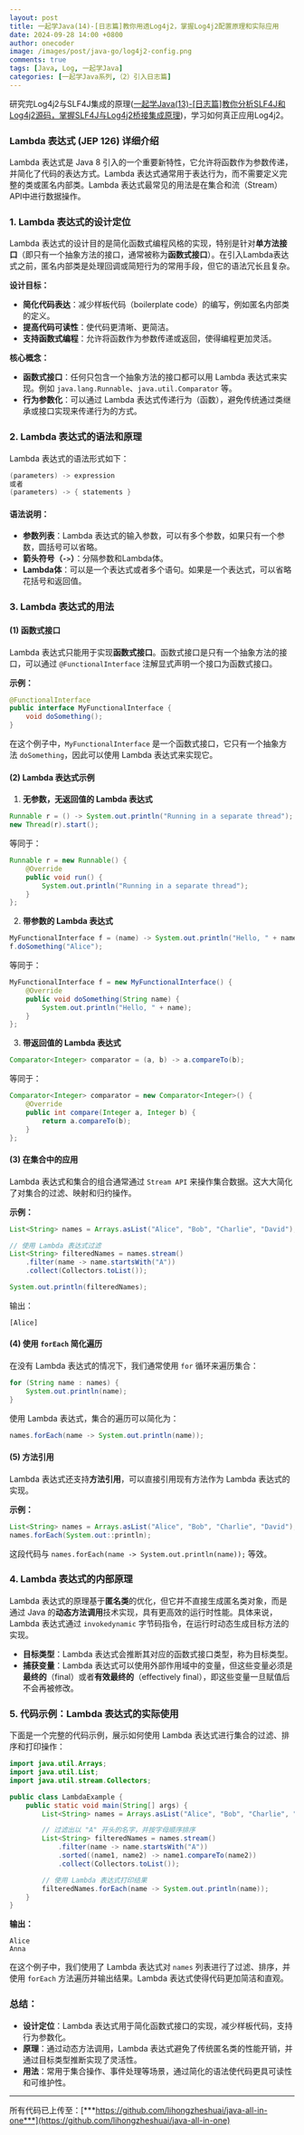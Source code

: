 ```yaml
---
layout: post
title: 一起学Java(14)-[日志篇]教你用透Log4j2，掌握Log4j2配置原理和实际应用
date: 2024-09-28 14:00 +0800
author: onecoder
image: /images/post/java-go/log4j2-config.png
comments: true
tags: [Java, Log, 一起学Java]
categories: [一起学Java系列,（2）引入日志篇]
---
```

研究完Log4j2与SLF4J集成的原理([一起学Java(13)-[日志篇]教你分析SLF4J和Log4j2源码，掌握SLF4J与Log4j2桥接集成原理](https://www.coderli.com/java-go-13-import-log-five-log4j2-slf4j2/))，学习如何真正应用Log4j2。

<!--more-->

### Lambda 表达式 (JEP 126) 详细介绍

Lambda 表达式是 Java 8 引入的一个重要新特性，它允许将函数作为参数传递，并简化了代码的表达方式。Lambda 表达式通常用于表达行为，而不需要定义完整的类或匿名内部类。Lambda 表达式最常见的用法是在集合和流（Stream）API中进行数据操作。

### 1. **Lambda 表达式的设计定位**

Lambda 表达式的设计目的是简化函数式编程风格的实现，特别是针对**单方法接口**（即只有一个抽象方法的接口，通常被称为**函数式接口**）。在引入Lambda表达式之前，匿名内部类是处理回调或简短行为的常用手段，但它的语法冗长且复杂。

**设计目标：**
- **简化代码表达**：减少样板代码（boilerplate code）的编写，例如匿名内部类的定义。
- **提高代码可读性**：使代码更清晰、更简洁。
- **支持函数式编程**：允许将函数作为参数传递或返回，使得编程更加灵活。
  
**核心概念：**
- **函数式接口**：任何只包含一个抽象方法的接口都可以用 Lambda 表达式来实现。例如 `java.lang.Runnable`、`java.util.Comparator` 等。
- **行为参数化**：可以通过 Lambda 表达式传递行为（函数），避免传统通过类继承或接口实现来传递行为的方式。

### 2. **Lambda 表达式的语法和原理**

Lambda 表达式的语法形式如下：
```java
(parameters) -> expression
或者
(parameters) -> { statements }
```

#### 语法说明：
- **参数列表**：Lambda 表达式的输入参数，可以有多个参数，如果只有一个参数，圆括号可以省略。
- **箭头符号（`->`）**：分隔参数和Lambda体。
- **Lambda体**：可以是一个表达式或者多个语句。如果是一个表达式，可以省略花括号和返回值。

### 3. **Lambda 表达式的用法**

#### (1) **函数式接口**
Lambda 表达式只能用于实现**函数式接口**。函数式接口是只有一个抽象方法的接口，可以通过 `@FunctionalInterface` 注解显式声明一个接口为函数式接口。

**示例：**
```java
@FunctionalInterface
public interface MyFunctionalInterface {
    void doSomething();
}
```
在这个例子中，`MyFunctionalInterface` 是一个函数式接口，它只有一个抽象方法 `doSomething`，因此可以使用 Lambda 表达式来实现它。

#### (2) **Lambda 表达式示例**

1. **无参数，无返回值的 Lambda 表达式**
```java
Runnable r = () -> System.out.println("Running in a separate thread");
new Thread(r).start();
```
等同于：
```java
Runnable r = new Runnable() {
    @Override
    public void run() {
        System.out.println("Running in a separate thread");
    }
};
```

2. **带参数的 Lambda 表达式**
```java
MyFunctionalInterface f = (name) -> System.out.println("Hello, " + name);
f.doSomething("Alice");
```
等同于：
```java
MyFunctionalInterface f = new MyFunctionalInterface() {
    @Override
    public void doSomething(String name) {
        System.out.println("Hello, " + name);
    }
};
```

3. **带返回值的 Lambda 表达式**
```java
Comparator<Integer> comparator = (a, b) -> a.compareTo(b);
```
等同于：
```java
Comparator<Integer> comparator = new Comparator<Integer>() {
    @Override
    public int compare(Integer a, Integer b) {
        return a.compareTo(b);
    }
};
```

#### (3) **在集合中的应用**

Lambda 表达式和集合的组合通常通过 `Stream API` 来操作集合数据。这大大简化了对集合的过滤、映射和归约操作。

**示例：**
```java
List<String> names = Arrays.asList("Alice", "Bob", "Charlie", "David");

// 使用 Lambda 表达式过滤
List<String> filteredNames = names.stream()
    .filter(name -> name.startsWith("A"))
    .collect(Collectors.toList());

System.out.println(filteredNames);
```
输出：
```
[Alice]
```

#### (4) **使用 `forEach` 简化遍历**

在没有 Lambda 表达式的情况下，我们通常使用 `for` 循环来遍历集合：

```java
for (String name : names) {
    System.out.println(name);
}
```

使用 Lambda 表达式，集合的遍历可以简化为：

```java
names.forEach(name -> System.out.println(name));
```

#### (5) **方法引用**
Lambda 表达式还支持**方法引用**，可以直接引用现有方法作为 Lambda 表达式的实现。

**示例：**
```java
List<String> names = Arrays.asList("Alice", "Bob", "Charlie", "David");
names.forEach(System.out::println);
```
这段代码与 `names.forEach(name -> System.out.println(name));` 等效。

### 4. **Lambda 表达式的内部原理**

Lambda 表达式的原理基于**匿名类**的优化，但它并不直接生成匿名类对象，而是通过 Java 的**动态方法调用**技术实现，具有更高效的运行时性能。具体来说，Lambda 表达式通过 `invokedynamic` 字节码指令，在运行时动态生成目标方法的实现。

- **目标类型**：Lambda 表达式会推断其对应的函数式接口类型，称为目标类型。
- **捕获变量**：Lambda 表达式可以使用外部作用域中的变量，但这些变量必须是**最终的**（final）或者**有效最终的**（effectively final），即这些变量一旦赋值后不会再被修改。

### 5. **代码示例：Lambda 表达式的实际使用**

下面是一个完整的代码示例，展示如何使用 Lambda 表达式进行集合的过滤、排序和打印操作：

```java
import java.util.Arrays;
import java.util.List;
import java.util.stream.Collectors;

public class LambdaExample {
    public static void main(String[] args) {
        List<String> names = Arrays.asList("Alice", "Bob", "Charlie", "David", "Anna");

        // 过滤出以 "A" 开头的名字，并按字母顺序排序
        List<String> filteredNames = names.stream()
            .filter(name -> name.startsWith("A"))
            .sorted((name1, name2) -> name1.compareTo(name2))
            .collect(Collectors.toList());

        // 使用 Lambda 表达式打印结果
        filteredNames.forEach(name -> System.out.println(name));
    }
}
```

**输出：**
```
Alice
Anna
```

在这个例子中，我们使用了 Lambda 表达式对 `names` 列表进行了过滤、排序，并使用 `forEach` 方法遍历并输出结果。Lambda 表达式使得代码更加简洁和直观。

### 总结：

- **设计定位**：Lambda 表达式用于简化函数式接口的实现，减少样板代码，支持行为参数化。
- **原理**：通过动态方法调用，Lambda 表达式避免了传统匿名类的性能开销，并通过目标类型推断实现了灵活性。
- **用法**：常用于集合操作、事件处理等场景，通过简化的语法使代码更具可读性和可维护性。

---

所有代码已上传至：[***https://github.com/lihongzheshuai/java-all-in-one***](https://github.com/lihongzheshuai/java-all-in-one)
